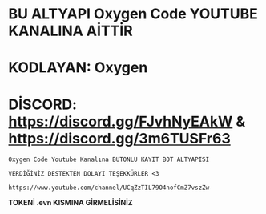 # BU ALTYAPI Oxygen Code YOUTUBE KANALINA AİTTİR

# KODLAYAN: Oxygen

# DİSCORD: https://discord.gg/FJvhNyEAkW & https://discord.gg/3m6TUSFr63

`
Oxygen Code Youtube Kanalına BUTONLU KAYIT BOT ALTYAPISI
`

`
VERDİĞİNİZ DESTEKTEN DOLAYI TEŞEKKÜRLER <3
`

`
https://www.youtube.com/channel/UCqZzTIL79O4nofCmZ7vszZw
`


**TOKENİ .evn KISMINA GİRMELİSİNİZ**
